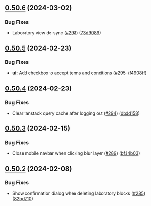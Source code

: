 ## [0.50.6](https://github.com/upb-code-labs/react-client/compare/v0.50.5...v0.50.6) (2024-03-02)


### Bug Fixes

* Laboratory view de-sync ([#298](https://github.com/upb-code-labs/react-client/issues/298)) ([73d9089](https://github.com/upb-code-labs/react-client/commit/73d90891879eda45d65d0ac4ff3fec6e0fd23c2b))



## [0.50.5](https://github.com/upb-code-labs/react-client/compare/v0.50.4...v0.50.5) (2024-02-23)


### Bug Fixes

* **ui:** Add checkbox to accept terms and conditions ([#295](https://github.com/upb-code-labs/react-client/issues/295)) ([f4908ff](https://github.com/upb-code-labs/react-client/commit/f4908ff9b867a084b943f8d526c3400cad391d3a))



## [0.50.4](https://github.com/upb-code-labs/react-client/compare/v0.50.3...v0.50.4) (2024-02-23)


### Bug Fixes

* Clear tanstack query cache after logging out ([#294](https://github.com/upb-code-labs/react-client/issues/294)) ([dbdd158](https://github.com/upb-code-labs/react-client/commit/dbdd15876ab08a5282b411db42dd4db5464b71cf))



## [0.50.3](https://github.com/upb-code-labs/react-client/compare/v0.50.2...v0.50.3) (2024-02-15)


### Bug Fixes

* Close mobile navbar when clicking blur layer ([#289](https://github.com/upb-code-labs/react-client/issues/289)) ([bf34b03](https://github.com/upb-code-labs/react-client/commit/bf34b03d480d1e80c0160113a0718c5ad5da7154))



## [0.50.2](https://github.com/upb-code-labs/react-client/compare/v0.50.1...v0.50.2) (2024-02-08)


### Bug Fixes

* Show confirmation dialog when deleting laboratory blocks ([#285](https://github.com/upb-code-labs/react-client/issues/285)) ([82bd210](https://github.com/upb-code-labs/react-client/commit/82bd210f5eeaec4c96a6bb476f1d0f95e8504e76))



